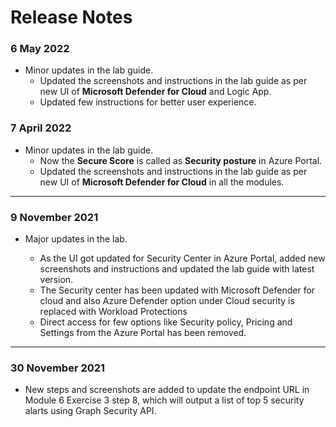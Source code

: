 # Release Notes

### 6 May 2022

- Minor updates in the lab guide.
   - Updated the screenshots and instructions in the lab guide as per new UI of **Microsoft Defender for Cloud** and Logic App.
   - Updated few instructions for better user experience.

### 7 April 2022

- Minor updates in the lab guide.
  - Now the **Secure Score** is called as **Security posture** in Azure Portal.
  - Updated the screenshots and instructions in the lab guide as per new UI of **Microsoft Defender for Cloud** in all the modules.

------------

### 9 November 2021

* Major updates in the lab.

  * As the UI got updated for Security Center in Azure Portal, added new screenshots and instructions and updated the lab guide with latest version.
  * The Security center has been updated with Microsoft Defender for cloud and also Azure Defender option under Cloud security is replaced with Workload Protections
  * Direct access for few options like Security policy, Pricing and Settings from the Azure Portal has been removed.

------------

### 30 November 2021

* New steps and screenshots are added to update the endpoint URL in Module 6 Exercise 3 step 8, which will output a list of top 5 security alarts using Graph Security API.

